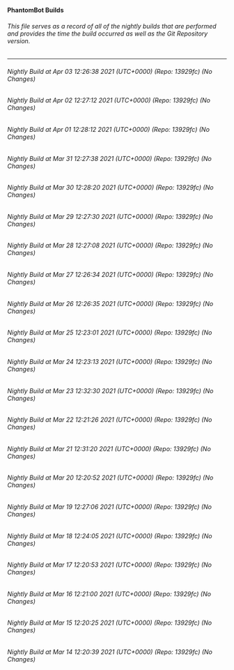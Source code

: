 **PhantomBot Builds**

###### This file serves as a record of all of the nightly builds that are performed and provides the time the build occurred as well as the Git Repository version.
-------------------------------------------------------------------------------------------------------------
###### Nightly Build at Apr 03 12:26:38 2021 (UTC+0000) (Repo: 13929fc) (No Changes)
###### Nightly Build at Apr 02 12:27:12 2021 (UTC+0000) (Repo: 13929fc) (No Changes)
###### Nightly Build at Apr 01 12:28:12 2021 (UTC+0000) (Repo: 13929fc) (No Changes)
###### Nightly Build at Mar 31 12:27:38 2021 (UTC+0000) (Repo: 13929fc) (No Changes)
###### Nightly Build at Mar 30 12:28:20 2021 (UTC+0000) (Repo: 13929fc) (No Changes)
###### Nightly Build at Mar 29 12:27:30 2021 (UTC+0000) (Repo: 13929fc) (No Changes)
###### Nightly Build at Mar 28 12:27:08 2021 (UTC+0000) (Repo: 13929fc) (No Changes)
###### Nightly Build at Mar 27 12:26:34 2021 (UTC+0000) (Repo: 13929fc) (No Changes)
###### Nightly Build at Mar 26 12:26:35 2021 (UTC+0000) (Repo: 13929fc) (No Changes)
###### Nightly Build at Mar 25 12:23:01 2021 (UTC+0000) (Repo: 13929fc) (No Changes)
###### Nightly Build at Mar 24 12:23:13 2021 (UTC+0000) (Repo: 13929fc) (No Changes)
###### Nightly Build at Mar 23 12:32:30 2021 (UTC+0000) (Repo: 13929fc) (No Changes)
###### Nightly Build at Mar 22 12:21:26 2021 (UTC+0000) (Repo: 13929fc) (No Changes)
###### Nightly Build at Mar 21 12:31:20 2021 (UTC+0000) (Repo: 13929fc) (No Changes)
###### Nightly Build at Mar 20 12:20:52 2021 (UTC+0000) (Repo: 13929fc) (No Changes)
###### Nightly Build at Mar 19 12:27:06 2021 (UTC+0000) (Repo: 13929fc) (No Changes)
###### Nightly Build at Mar 18 12:24:05 2021 (UTC+0000) (Repo: 13929fc) (No Changes)
###### Nightly Build at Mar 17 12:20:53 2021 (UTC+0000) (Repo: 13929fc) (No Changes)
###### Nightly Build at Mar 16 12:21:00 2021 (UTC+0000) (Repo: 13929fc) (No Changes)
###### Nightly Build at Mar 15 12:20:25 2021 (UTC+0000) (Repo: 13929fc) (No Changes)
###### Nightly Build at Mar 14 12:20:39 2021 (UTC+0000) (Repo: 13929fc) (No Changes)
